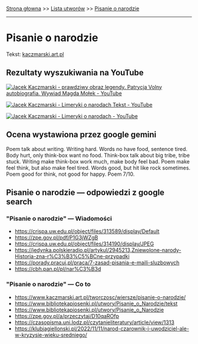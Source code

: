 [Strona głowna](../index.md) >> [Lista utworów](../list.md) >> [Pisanie o narodzie](429.md)

---

# Pisanie o narodzie

Tekst: [kaczmarski.art.pl](https://www.kaczmarski.art.pl/tworczosc/wiersze/pisanie-o-narodzie/)

## Rezultaty wyszukiwania na YouTube

[![Jacek Kaczmarski - prawdziwy obraz legendy. Patrycja Volny autobiografia. Wywiad  Magda Mołek - YouTube](http://img.youtube.com/vi/Zx9psMtuKns/0.jpg)](https://www.youtube.com/watch?v=Zx9psMtuKns "Jacek Kaczmarski - prawdziwy obraz legendy. Patrycja Volny autobiografia. Wywiad  Magda Mołek - YouTube")

[![Jacek Kaczmarski - Limeryki o narodach  Tekst - YouTube](http://img.youtube.com/vi/_TBFeSettOI/0.jpg)](https://www.youtube.com/watch?v=_TBFeSettOI "Jacek Kaczmarski - Limeryki o narodach  Tekst - YouTube")

[![Jacek Kaczmarski - Limeryki o narodach - YouTube](http://img.youtube.com/vi/EpiAoOImJ8k/0.jpg)](https://www.youtube.com/watch?v=EpiAoOImJ8k "Jacek Kaczmarski - Limeryki o narodach - YouTube")

## Ocena wystawiona przez google gemini

Poem talk about writing. Writing hard. Words no have food, sentence tired. Body hurt, only think-box want no food. Think-box talk about big tribe, tribe stuck. Writing make think-box work much, make body feel bad. Poem make feel think, but also make feel tired. Words good, but hit like rock sometimes. Poem good for think, not good for happy. Poem 7/10.


## Pisanie o narodzie — odpowiedzi z google search

### "Pisanie o narodzie" — Wiadomości

 - <https://crispa.uw.edu.pl/object/files/313589/display/Default>
 - <https://zpe.gov.pl/pdf/P1G3jWZgB>
 - <https://crispa.uw.edu.pl/object/files/314190/display/JPEG>
 - <https://jedynka.polskieradio.pl/artykul/2945213,Zniewolone-narody-Historia-zna-r%C3%B3%C5%BCne-przypadki>
 - <https://porady.pracuj.pl/praca/7-zasad-pisania-e-maili-sluzbowych>
 - <https://cbh.pan.pl/pl/nar%C3%B3d>

### "Pisanie o narodzie" — Co to

 - <https://www.kaczmarski.art.pl/tworczosc/wiersze/pisanie-o-narodzie/>
 - <https://www.bibliotekapiosenki.pl/utwory/Pisanie_o_Narodzie/tekst>
 - <https://www.bibliotekapiosenki.pl/utwory/Pisanie_o_Narodzie>
 - <https://zpe.gov.pl/a/przeczytaj/D10qaROfp>
 - <https://czasopisma.uni.lodz.pl/czytanieliteratury/article/view/1313>
 - <https://klubjagiellonski.pl/2022/11/11/narod-czarownik-i-uwodziciel-ale-w-kryzysie-wieku-sredniego/>

